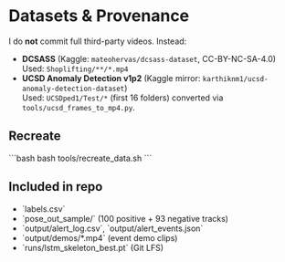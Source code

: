 # Datasets & Provenance

I do **not** commit full third-party videos. Instead:
- **DCSASS** (Kaggle: `mateohervas/dcsass-dataset`, CC-BY-NC-SA-4.0)  
  Used: `Shoplifting/**/*.mp4`
- **UCSD Anomaly Detection v1p2** (Kaggle mirror: `karthiknm1/ucsd-anomaly-detection-dataset`)  
  Used: `UCSDped1/Test/*` (first 16 folders) converted via `tools/ucsd_frames_to_mp4.py`.

## Recreate
\`\`\`bash
bash tools/recreate_data.sh
\`\`\`

## Included in repo
- \`labels.csv\`
- \`pose_out_sample/\` (100 positive + 93 negative tracks)
- \`output/alert_log.csv\`, \`output/alert_events.json\`
- \`output/demos/*.mp4\` (event demo clips)
- \`runs/lstm_skeleton_best.pt\` (Git LFS)
